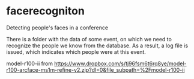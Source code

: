 # facerecogniton
Detecting people's faces in a conference

There is a folder with the data of some event, on which we need to recognize the people we know from the database. As a result, a log file is issued, which indicates which people were at this event.

model-r100-ii from https://www.dropbox.com/s/tj96fsm6t6rq8ye/model-r100-arcface-ms1m-refine-v2.zip?dl=0&file_subpath=%2Fmodel-r100-ii

